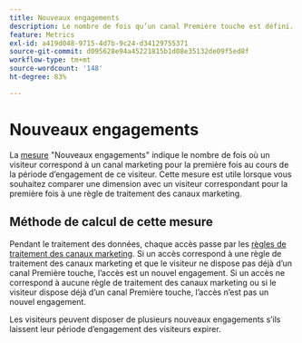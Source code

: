 ```yaml
---
title: Nouveaux engagements
description: Le nombre de fois qu’un canal Première touche est défini.
feature: Metrics
exl-id: a419d048-9715-4d7b-9c24-d34129755371
source-git-commit: d095628e94a45221815b1d08e35132de09f5ed8f
workflow-type: tm+mt
source-wordcount: '148'
ht-degree: 83%

---
```


# Nouveaux engagements

La [mesure](overview.md) &quot;Nouveaux engagements&quot; indique le nombre de fois où un visiteur correspond à un canal marketing pour la première fois au cours de la période d’engagement de ce visiteur. Cette mesure est utile lorsque vous souhaitez comparer une dimension avec un visiteur correspondant pour la première fois à une règle de traitement des canaux marketing.

## Méthode de calcul de cette mesure

Pendant le traitement des données, chaque accès passe par les [règles de traitement des canaux marketing](/help/admin/admin/c-manage-report-suites/c-edit-report-suites/marketing-channels/c-rules.md). Si un accès correspond à une règle de traitement des canaux marketing et que le visiteur ne dispose pas déjà d’un canal Première touche, l’accès est un nouvel engagement. Si un accès ne correspond à aucune règle de traitement des canaux marketing ou si le visiteur dispose déjà d’un canal Première touche, l’accès n’est pas un nouvel engagement.

Les visiteurs peuvent disposer de plusieurs nouveaux engagements s’ils laissent leur période d’engagement des visiteurs expirer.
